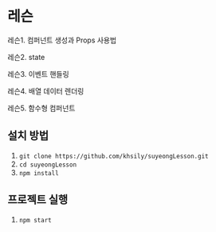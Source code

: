 # 레슨

레슨1. 컴퍼넌트 생성과 Props 사용법

레슨2. state

레슨3. 이벤트 핸들링

레슨4. 배열 데이터 렌더링

레슨5. 함수형 컴퍼넌트

## 설치 방법

1. `git clone https://github.com/khsily/suyeongLesson.git`
2. `cd suyeongLesson`
3. `npm install`

## 프로젝트 실행

1. `npm start`